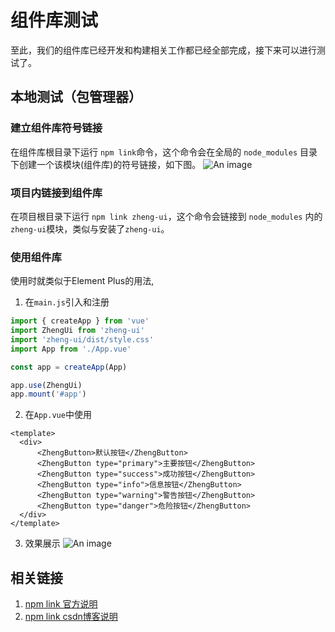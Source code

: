 # 组件库测试

至此，我们的组件库已经开发和构建相关工作都已经全部完成，接下来可以进行测试了。

## 本地测试（包管理器）

### 建立组件库符号链接

在组件库根目录下运行 `npm link`命令，这个命令会在全局的 `node_modules` 目录下创建一个该模块(组件库)的符号链接，如下图。
![An image](/images/component-library/test-1.png)

### 项目内链接到组件库

在项目根目录下运行 `npm link zheng-ui`，这个命令会链接到 `node_modules` 内的`zheng-ui`模块，类似与安装了`zheng-ui`。

### 使用组件库

使用时就类似于Element Plus的用法,

1. 在`main.js`引入和注册

```js
import { createApp } from 'vue'
import ZhengUi from 'zheng-ui'
import 'zheng-ui/dist/style.css'
import App from './App.vue'

const app = createApp(App)

app.use(ZhengUi)
app.mount('#app')
```

2. 在`App.vue`中使用

```vue
<template>
  <div>
      <ZhengButton>默认按钮</ZhengButton>
      <ZhengButton type="primary">主要按钮</ZhengButton>
      <ZhengButton type="success">成功按钮</ZhengButton>
      <ZhengButton type="info">信息按钮</ZhengButton>
      <ZhengButton type="warning">警告按钮</ZhengButton>
      <ZhengButton type="danger">危险按钮</ZhengButton>
  </div>
</template>
```

3. 效果展示
![An image](/images/component-library/test-2.png)

## 相关链接

1. [npm link 官方说明](https://npm.nodejs.cn/cli/v10/commands/npm-link)
2. [npm link csdn博客说明](https://blog.csdn.net/weixin_42274805/article/details/123474053)
